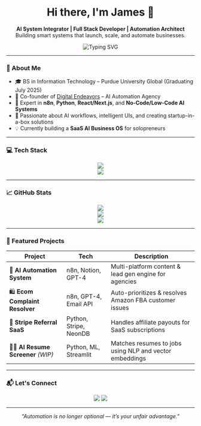 <h1 align="center">Hi there, I'm James 👋</h1>

<p align="center">
  <b>AI System Integrator | Full Stack Developer | Automation Architect</b><br/>
  Building smart systems that launch, scale, and automate businesses.
</p>

<p align="center">
  <img src="https://readme-typing-svg.demolab.com?font=Fira+Code&size=22&pause=1000&color=00F7FF&center=true&vCenter=true&width=450&lines=Code.+Connect.+Automate.+Dominate." alt="Typing SVG" />
</p>

---

### 🧠 About Me

- 🎓 BS in Information Technology – Purdue University Global (Graduating July 2025)
- 🚀 Co-founder of [Digital Endeavors](#) – AI Automation Agency
- 🧩 Expert in **n8n**, **Python**, **React/Next.js**, and **No-Code/Low-Code AI Systems**
- 🔗 Passionate about AI workflows, intelligent UIs, and creating startup-in-a-box solutions
- 💡 Currently building a **SaaS AI Business OS** for solopreneurs

---

### 💻 Tech Stack

<p align="center">
  <img src="https://skillicons.dev/icons?i=python,typescript,javascript,react,nextjs,tailwind,vite,html,css,nodejs" />
  <br/>
  <img src="https://skillicons.dev/icons?i=prisma,postgres,mysql,mongodb,pytorch,scikitlearn,git,vercel,docker" />
</p>

---

### 📈 GitHub Stats

<p align="center">
  <img src="https://github-readme-stats.vercel.app/api?username=shadowedj33&show_icons=true&theme=radical&hide_rank=true" />
  <br/>
  <img src="https://streak-stats.demolab.com?user=shadowedj33&theme=radical&border_radius=10" />
  <br/>
  <img src="https://github-readme-stats.vercel.app/api/top-langs/?username=shadowedj33&layout=compact&theme=radical&size_weight=0.15&count_weight=0.85" />
</p>

---

### 🚀 Featured Projects

| Project | Tech | Description |
|--------|------|-------------|
| 🧠 **AI Automation System** | n8n, Notion, GPT-4 | Multi-platform content & lead gen engine for agencies |
| 🛍️ **Ecom Complaint Resolver** | n8n, GPT-4, Email API | Auto-prioritizes & resolves Amazon FBA customer issues |
| 🧾 **Stripe Referral SaaS** | Python, Stripe, NeonDB | Handles affiliate payouts for SaaS subscriptions |
| 🧑‍💼 **AI Resume Screener** *(WIP)* | Python, ML, Streamlit | Matches resumes to jobs using NLP and vector embeddings |

---

### 📬 Let's Connect

<p align="center">
  <a href="https://linkedin.com/in/james-defoggia"><img src="https://img.shields.io/badge/-LinkedIn-0A66C2?style=for-the-badge&logo=linkedin&logoColor=white"/></a>
  <a href="mailto:jdefoggia@gmail.com"><img src="https://img.shields.io/badge/-Email-EA4335?style=for-the-badge&logo=gmail&logoColor=white"/></a>
</p>

---

<p align="center"><i>“Automation is no longer optional — it’s your unfair advantage.”</i></p>
